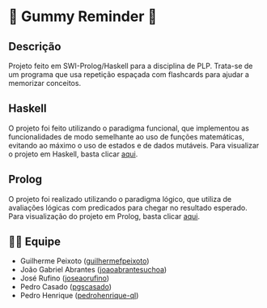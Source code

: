 # :elephant: Gummy Reminder :elephant:

## Descrição
Projeto feito em SWI-Prolog/Haskell para a disciplina de PLP.
Trata-se de um programa que usa repetição espaçada com flashcards para ajudar a memorizar conceitos.

## Haskell
O projeto foi feito utilizando o paradigma funcional, que implementou as funcionalidades de modo semelhante ao uso de funções matemáticas, evitando ao máximo o uso de estados e de dados mutáveis. Para visualizar o projeto em Haskell, basta clicar [aqui](https://github.com/joaoabrantesuchoa/gummy-reminder/blob/main/haskell).

## Prolog
O projeto foi realizado utilizando o paradigma lógico, que utiliza de avaliações lógicas com predicados para chegar no resultado esperado. Para visualização do projeto em Prolog, basta clicar [aqui](https://github.com/joaoabrantesuchoa/gummy-reminder/blob/main/prolog).

## :technologist: Equipe
* Guilherme Peixoto ([guilhermefpeixoto](https://github.com/guilhermefpeixoto))
* João Gabriel Abrantes ([joaoabrantesuchoa](https://github.com/joaoabrantesuchoa))
* José Rufino ([joseaorufino](https://github.com/joseaorufino))
* Pedro Casado ([pgscasado](https://github.com/pgscasado))
* Pedro Henrique ([pedrohenrique-ql](https://github.com/pedrohenrique-ql))
